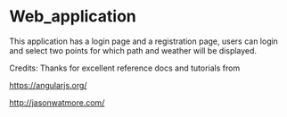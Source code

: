 # Web_application

This application has a login page and a registration page, users can login and select two points for which path and weather will be displayed.


Credits:
Thanks for excellent reference docs and tutorials from 

https://angularjs.org/ 

http://jasonwatmore.com/
